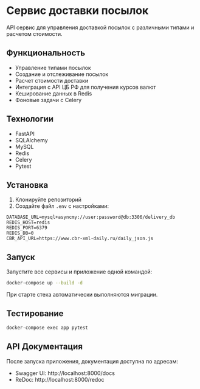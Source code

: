 # Сервис доставки посылок

API сервис для управления доставкой посылок с различными типами и расчетом стоимости.

## Функциональность

- Управление типами посылок
- Создание и отслеживание посылок
- Расчет стоимости доставки
- Интеграция с API ЦБ РФ для получения курсов валют
- Кеширование данных в Redis
- Фоновые задачи с Celery

## Технологии

- FastAPI
- SQLAlchemy
- MySQL
- Redis
- Celery
- Pytest

## Установка

1. Клонируйте репозиторий
2. Создайте файл `.env` с настройками:
```
DATABASE_URL=mysql+asyncmy://user:password@db:3306/delivery_db
REDIS_HOST=redis
REDIS_PORT=6379
REDIS_DB=0
CBR_API_URL=https://www.cbr-xml-daily.ru/daily_json.js
```

## Запуск

Запустите все сервисы и приложение одной командой:
```bash
docker-compose up --build -d
```
При старте стека автоматически выполняются миграции.

## Тестирование

```bash
docker-compose exec app pytest
```

## API Документация

После запуска приложения, документация доступна по адресам:
- Swagger UI: http://localhost:8000/docs
- ReDoc: http://localhost:8000/redoc 
